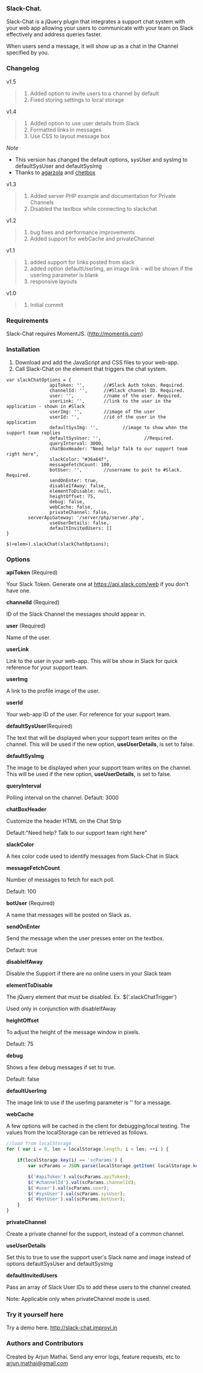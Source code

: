 ### Slack-Chat.
Slack-Chat is a jQuery plugin that integrates a support chat system with your web app allowing your users to communicate with your team on Slack effectively and address queries faster.

When users send a message, it will show up as a chat in the Channel specified by you.

### Changelog

v1.5
> 1. Added option to invite users to a channel by default
> 2. Fixed storing settings to local storage

v1.4
> 1. Added option to use user details from Slack
> 2. Formatted links in messages
> 3. Use CSS to layout message box

*Note*
- This version has changed the default options, sysUser and sysImg to defaultSysUser and defaultSysImg
- Thanks to [agarzola](https://github.com/agarzola) and [chetbox](https://github.com/chetbox)

v1.3
> 1. Added server PHP example and documentation for Private Channels
> 2. Disabled the textbox while connecting to slackchat

v1.2
> 1. bug fixes and performance improvements
> 2. Added support for webCache and privateChannel

v1.1
> 1. added support for links posted from slack
> 2. added option defaultUserImg, an image link - will be shown if the userImg parameter is blank
> 3. responsive layouts

v1.0
> 1. Initial commit

### Requirements
Slack-Chat requires MomentJS. (http://momentjs.com)

### Installation
1. Download and add the JavaScript and CSS files to your web-app.
2. Call Slack-Chat on the element that triggers the chat system.
````
var slackChatOptions = {
                apiToken: '',       //#Slack Auth token. Required. 
                channelId: '',      //#Slack channel ID. Required.
                user: '',           //name of the user. Required.
                userLink: '',       //link to the user in the application - shown in #Slack
                userImg: '',        //image of the user
                userId: '',         //id of the user in the application
                defaultSysImg: '',         //image to show when the support team replies
                defaultSysUser: '',                //Required.   
                queryInterval: 3000,
                chatBoxHeader: "Need help? Talk to our support team right here",
                slackColor: "#36a64f",
                messageFetchCount: 100,
                botUser: '',        //username to post to #Slack. Required.
                sendOnEnter: true,
                disableIfAway: false,
                elementToDisable: null,
                heightOffset: 75,
                debug: false,
                webCache: false,
                privateChannel: false,
		serverApiGateway: '/server/php/server.php',
                useUserDetails: false,
                defaultInvitedUsers: []
}

$(<elem>).slackChat(slackChatOptions);
````
### Options

**apiToken** (Required)

Your Slack Token. Generate one at https://api.slack.com/web if you don't have one.

**channelId** (Required)

ID of the Slack Channel the messages should appear in.

**user** (Required)

Name of the user.

**userLink**

Link to the user in your web-app. This will be show in Slack for quick reference for your support team.

**userImg**

A link to the profile image of the user.

**userId**

Your web-app ID of the user. For reference for your support team.

**defaultSysUser**(Required)

The text that will be displayed when your support team writes on the channel. This will be used if the new option, <b>useUserDetails</b>, is set to false.

**defaultSysImg**

The image to be displayed when your support team writes on the channel. This will be used if the new option, <b>useUserDetails</b>, is set to false.

**queryInterval**

Polling interval on the channel. Default: 3000

**chatBoxHeader**

Customize the header HTML on the Chat Strip

Default:"Need help? Talk to our support team right here"

**slackColor**

A hex color code used to identify messages from Slack-Chat in Slack

**messageFetchCount**

Number of messages to fetch for each poll.

Default: 100

**botUser** (Required)

A name that messages will be posted on Slack as.

**sendOnEnter**

Send the message when the user presses enter on the textbox.

Default: true

**disableIfAway**

Disable the Support if there are no online users in your Slack team

**elementToDisable**

The jQuery element that must be disabled. Ex. $('.slackChatTrigger')

Used only in conjunction with disableIfAway

**heightOffset**

To adjust the height of the message window in pixels.

Default: 75

**debug**

Shows a few debug messages if set to true.

Default: false

**defaultUserImg**

The image link to use if the userImg parameter is '' for a message.

**webCache**

A few options will be cached in the client for debugging/local testing. The values from the localStorage can be retrieved as follows.


```javascript
//load from localStorage
for ( var i = 0, len = localStorage.length; i < len; ++i ) {

	if(localStorage.key(i) == 'scParams') {
		var scParams = JSON.parse(localStorage.getItem( localStorage.key( i ) ));

		$('#apiToken').val(scParams.apiToken);
		$('#channelId').val(scParams.channelId);
		$('#user').val(scParams.user);
		$('#sysUser').val(scParams.sysUser);
		$('#botUser').val(scParams.botUser);
	}
}
```

**privateChannel**

Create a private channel for the support, instead of a common channel.

**useUserDetails**

Set this to true to use the support user's Slack name and image instead of options defaultSysUser and defaultSysImg

**defaultInvitedUsers**

Pass an array of Slack User IDs to add these users to the channel created.

Note: Applicable only when privateChannel mode is used.

### Try it yourself here
Try a demo here. http://slack-chat.improvi.in

### Authors and Contributors
Created by Arjun Mathai. Send any error logs, feature requests, etc to arjun.mathai@gmail.com